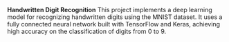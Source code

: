 **Handwritten Digit Recognition**
This project implements a deep learning model for recognizing handwritten digits using the MNIST dataset. It uses a fully connected neural network built with TensorFlow and Keras, achieving high accuracy on the classification of digits from 0 to 9.
